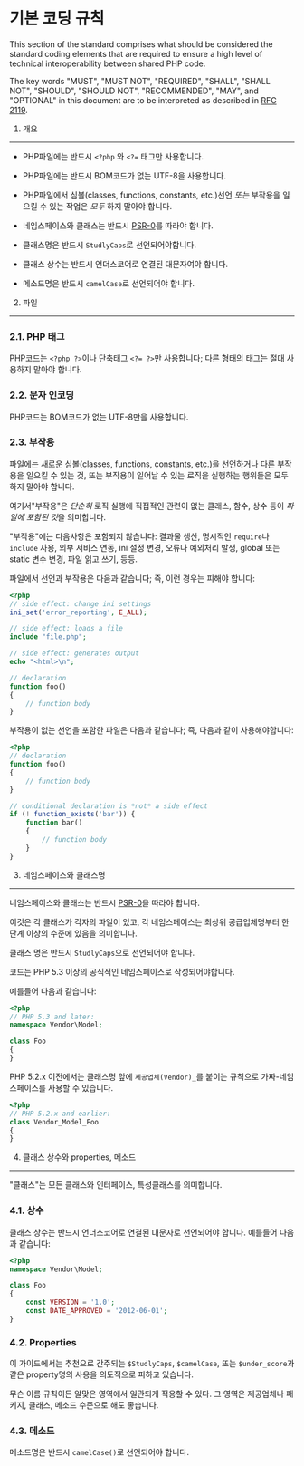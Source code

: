 기본 코딩 규칙
=====================

This section of the standard comprises what should be considered the standard
coding elements that are required to ensure a high level of technical
interoperability between shared PHP code.

The key words "MUST", "MUST NOT", "REQUIRED", "SHALL", "SHALL NOT", "SHOULD", "SHOULD NOT", "RECOMMENDED", "MAY", and "OPTIONAL" in this document are to be interpreted as described in [RFC 2119][].

[RFC 2119]: http://www.ietf.org/rfc/rfc2119.txt
[PSR-0]: https://github.com/php-fig/fig-standards/blob/master/accepted/PSR-0.md


1. 개요
-----------

- PHP파일에는 반드시 `<?php` 와 `<?=` 태그만 사용합니다.

- PHP파일에는 반드시 BOM코드가 없는 UTF-8을 사용합니다.

- PHP파일에서 심볼(classes, functions, constants, etc.)선언 *또는* 부작용을 일으킬 수 있는 작업은 *모두* 하지 말아야 합니다.

- 네임스페이스와 클래스는 반드시 [PSR-0][]를 따라야 합니다.

- 클래스명은 반드시 `StudlyCaps`로 선언되어야합니다.

- 클래스 상수는 반드시 언더스코어로 연결된 대문자여야 합니다.

- 메소드명은 반드시 `camelCase`로 선언되어야 합니다.



2. 파일
--------

### 2.1. PHP 태그

PHP코드는 `<?php ?>`이나 단축태그 `<?= ?>`만 사용합니다; 다른 형태의 태그는 절대 사용하지 말아야 합니다.

### 2.2. 문자 인코딩

PHP코드는 BOM코드가 없는 UTF-8만을 사용합니다.

### 2.3. 부작용

파일에는 새로운 심볼(classes, functions, constants, etc.)을 선언하거나 다른 부작용을 일으킬 수 있는 것, 또는 부작용이 일어날 수 있는 로직을 실행하는 행위들은 모두 하지 말아야 합니다.

여기서"부작용"은 *단순히* 로직 실행에 직접적인 관련이 없는 클래스, 함수, 상수 등이 *파일에 포함된 것*을 의미합니다.

"부작용"에는 다음사항은 포함되지 않습니다:
결과물 생산, 명시적인 `require`나 `include` 사용, 외부 서비스 연동, ini 설정 변경, 오류나 예외처리 발생, global 또는 static 변수 변경, 파일 읽고 쓰기, 등등.

파일에서 선언과 부작용은 다음과 같습니다;
즉, 이런 경우는 피해야 합니다:

```php
<?php
// side effect: change ini settings
ini_set('error_reporting', E_ALL);

// side effect: loads a file
include "file.php";

// side effect: generates output
echo "<html>\n";

// declaration
function foo()
{
    // function body
}
```

부작용이 없는 선언을 포함한 파일은 다음과 같습니다;
즉, 다음과 같이 사용해야합니다:

```php
<?php
// declaration
function foo()
{
    // function body
}

// conditional declaration is *not* a side effect
if (! function_exists('bar')) {
    function bar()
    {
        // function body
    }
}
```


3. 네임스페이스와 클래스명
----------------------------

네임스페이스와 클래스는 반드시 [PSR-0][]을 따라야 합니다.

이것은 각 클래스가 각자의 파일이 있고, 각 네임스페이스는 최상위 공급업체명부터 한 단계 이상의 수준에 있음을 의미합니다.

클래스 명은 반드시 `StudlyCaps`으로 선언되어야 합니다.

코드는 PHP 5.3 이상의 공식적인 네임스페이스로 작성되어야합니다.

예를들어 다음과 같습니다:

```php
<?php
// PHP 5.3 and later:
namespace Vendor\Model;

class Foo
{
}
```

PHP 5.2.x 이전에서는 클래스명 앞에 `제공업체(Vendor)_`를 붙이는 규칙으로 가짜-네임스페이스를 사용할 수 있습니다.

```php
<?php
// PHP 5.2.x and earlier:
class Vendor_Model_Foo
{
}
```

4. 클래스 상수와 properties, 메소드
-------------------------------------------

"클래스"는 모든 클래스와 인터페이스, 특성클래스를 의미합니다.

### 4.1. 상수

클래스 상수는 반드시 언더스코어로 연결된 대문자로 선언되어야 합니다.
예를들어 다음과 같습니다:

```php
<?php
namespace Vendor\Model;

class Foo
{
    const VERSION = '1.0';
    const DATE_APPROVED = '2012-06-01';
}
```

### 4.2. Properties

이 가이드에서는 추천으로 간주되는 `$StudlyCaps`, `$camelCase`, 또는 `$under_score`과 같은 property명의 사용을 의도적으로 피하고 있습니다.

무슨 이름 규칙이든 알맞은 영역에서 일관되게 적용할 수 있다. 그 영역은 제공업체나 패키지, 클래스, 메소드 수준으로 해도 좋습니다.


### 4.3. 메소드

메소드명은 반드시 `camelCase()`로 선언되어야 합니다.
